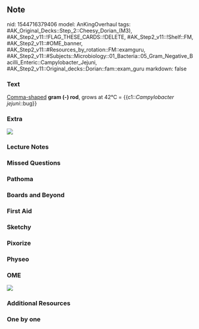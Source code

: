 ## Note
nid: 1544716379406
model: AnKingOverhaul
tags: #AK_Original_Decks::Step_2::Cheesy_Dorian_(M3), #AK_Step2_v11::!FLAG_THESE_CARDS::!DELETE, #AK_Step2_v11::!Shelf::FM, #AK_Step2_v11::#OME_banner, #AK_Step2_v11::#Resources_by_rotation::FM::examguru, #AK_Step2_v11::#Subjects::Microbiology::01_Bacteria::05_Gram_Negative_Bacilli_Enteric::Campylobacter_Jejuni, #AK_Step2_v11::Original_decks::Dorian::fam::exam_guru
markdown: false

### Text
<u>Comma-shaped</u> <b>gram (-) rod</b>, grows at 42°C =
{{c1::<i>Campylobacter jejuni</i>::bug}}

### Extra
<div>
  <b><i><u><img src="paste-72103910965961.jpg"></u></i></b>
</div>

### Lecture Notes


### Missed Questions


### Pathoma


### Boards and Beyond


### First Aid


### Sketchy


### Pixorize


### Physeo


### OME
<div class="ome-widget">
  <a href="https://onlinemeded.org?ref=anki"><img src=
  "_OME_AnkiFlashcards_General_3.png"></a>
</div>

### Additional Resources


### One by one

